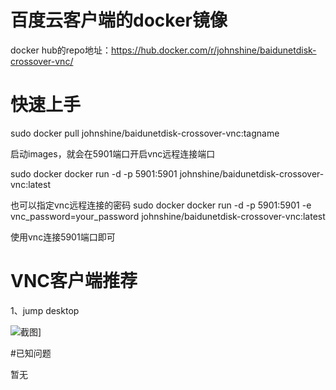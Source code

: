 # 百度云客户端的docker镜像

docker hub的repo地址：https://hub.docker.com/r/johnshine/baidunetdisk-crossover-vnc/


# 快速上手

sudo docker pull johnshine/baidunetdisk-crossover-vnc:tagname

启动images，就会在5901端口开启vnc远程连接端口

sudo docker docker run -d -p 5901:5901 johnshine/baidunetdisk-crossover-vnc:latest

也可以指定vnc远程连接的密码
sudo docker docker run -d -p 5901:5901 -e vnc_password=your_password johnshine/baidunetdisk-crossover-vnc:latest

使用vnc连接5901端口即可

# VNC客户端推荐

1、jump desktop

![截图](https://raw.githubusercontent.com/john-shine/Docker-CodeWeavers_CrossOver-VNC/master/BaiduNetdisk/screenshot/1.png)]

#已知问题

暂无


